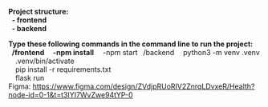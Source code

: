 <b>Project structure:<b><br/>
&ensp;- frontend<br/>
&ensp;- backend<br/>

<b>Type these following commands in the command line to run the project:</b>
&ensp;/frontend</b>
&ensp;&ensp;-npm install</b>
&ensp;&ensp;-npm start</b>
&ensp;/backend</b>
&ensp;&ensp;python3 -m venv .venv <br/>
&ensp;&ensp;.venv/bin/activate <br/>
&ensp;&ensp;pip install -r requirements.txt <br/>
&ensp;&ensp;flask run <br/>
Figma: https://www.figma.com/design/ZVdjpRUoRIV2ZnrqLDvxeR/Health?node-id=0-1&t=t3IYI7WvZwe94tYP-0
